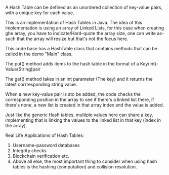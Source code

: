 A Hash Table can be defined as an unordered collection of key-value pairs, with a unique key for each value. 

This is an implementation of Hash Tables in Java. The idea of this implementation is using an array of Linked Lists, for this case
when creating ghe array, you have to indicate/Hard-quote the array size, one can
write as-such that the array will resize but that's not the focus here.

This code base has a HashTable class that contains methods that can be called 
in the demo "Main" class.

The put() method adds items to the hash table in the format of a Key(int)-Value(String)pair

The get() method takes in an int parameter (The key) and it returns the latest corrresponding 
string value.

When a new key-value pair is ato be added, the code checks the corresponding position
in the array to see if there's a linked list there, if there's none, a new list is created in
that array index and the value is added.

Just like the generic Hash tables, multiple values here can share a key, implementing that 
is linking the values to the linked list in that key (index in the array).

Real Life Applications of Hash Tables: 
1. Username-password databases
2. Integrity checks
3. Blockchain verification etc.
4. Above all else, the most important thing to consider when using hash tables is the hashing (computation) and collision resolution.
